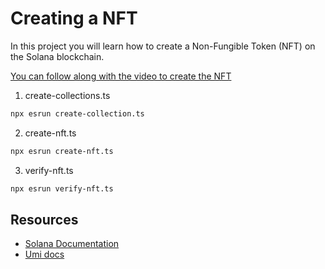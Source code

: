# Creating a NFT

In this project you will learn how to create a Non-Fungible Token (NFT) on the Solana blockchain.

[You can follow along with the video to create the NFT](https://www.youtube.com/watch?v=amAq-WHAFs8&t=13752s)

1. create-collections.ts
```bash
npx esrun create-collection.ts
```
2. create-nft.ts
```bash
npx esrun create-nft.ts
```
3. verify-nft.ts
```bash
npx esrun verify-nft.ts
```
## Resources

- [Solana Documentation](https://solana.com/docs)
- [Umi docs](https://developers.metaplex.com/umi/getting-started)